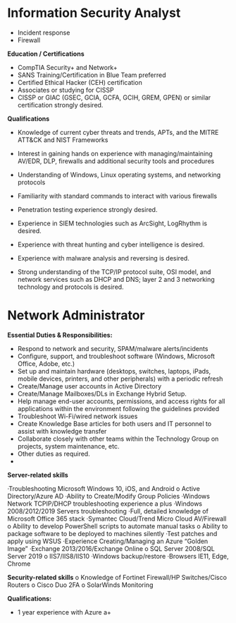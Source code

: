 # Information Security Analyst 
 
- Incident response
- Firewall

**Education / Certifications**
- CompTIA Security+ and Network+
- SANS Training/Certification in Blue Team preferred
- Certified Ethical Hacker (CEH) certification
- Associates or studying for CISSP
- CISSP or GIAC (GSEC, GCIA, GCFA, GCIH, GREM, GPEN) or similar certification strongly desired.

**Qualifications**

- Knowledge of current cyber threats and trends, APTs, and the MITRE ATT&CK and NIST Frameworks
- Interest in gaining hands on experience with managing/maintaining AV/EDR, DLP, firewalls and additional security tools and procedures
- Understanding of Windows, Linux operating systems, and networking protocols
- Familiarity with standard commands to interact with various firewalls


- Penetration testing experience strongly desired.
- Experience in SIEM technologies such as ArcSight, LogRhythm is desired.
- Experience with threat hunting and cyber intelligence is desired.
- Experience with malware analysis and reversing is desired.
- Strong understanding of the TCP/IP protocol suite, OSI model, and network services such as DHCP and DNS; layer 2 and 3 networking technology and protocols is desired.

# Network Administrator

**Essential Duties & Responsibilities:**

- Respond to network and security, SPAM/malware alerts/incidents
- Configure, support, and troubleshoot software (Windows, Microsoft Office, Adobe, etc.)
- Set up and maintain hardware (desktops, switches, laptops, iPads, mobile devices, printers, and other peripherals) with a periodic refresh
- Create/Manage user accounts in Active Directory
- Create/Manage Mailboxes/DLs in Exchange Hybrid Setup.
- Help manage end-user accounts, permissions, and access rights for all applications within the environment following the guidelines provided
- Troubleshoot Wi-Fi/wired network issues
- Create Knowledge Base articles for both users and IT personnel to assist with knowledge transfer
- Collaborate closely with other teams within the Technology Group on projects, system maintenance, etc.
- Other duties as required.
-
**Server-related skills**

·Troubleshooting Microsoft Windows 10, iOS, and Android o Active Directory/Azure AD
·Ability to Create/Modify Group Policies
·Windows Network TCPIP/DHCP troubleshooting experience a plus
·Windows 2008/2012/2019 Servers troubleshooting
·Full, detailed knowledge of Microsoft Office 365 stack
·Symantec Cloud/Trend Micro Cloud AV/Firewall o Ability to develop PowerShell scripts to automate manual tasks o Ability to package software to be deployed to machines silently
·Test patches and apply using WSUS
·Experience Creating/Managing an Azure “Golden Image”
·Exchange 2013/2016/Exchange Online o SQL Server 2008/SQL Server 2019 o IIS7/IIS8/IIS10
·Windows backup/restore
·Browsers IE11, Edge, Chrome

**Security-related skills** o Knowledge of Fortinet Firewall/HP Switches/Cisco Routers o Cisco Duo 2FA o SolarWinds Monitoring

**Qualifications:**
-   1 year experience with Azure a+